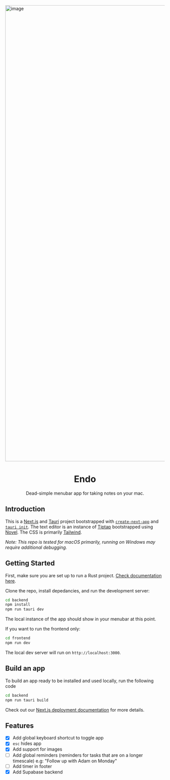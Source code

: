 <img width="1440" alt="image" src="https://github.com/sarimrmalik/endo/assets/60831757/2cf3d4d6-9266-4f38-a4b5-ea78c9bb60da">

<h1 align="center">Endo</h1>

<p align="center">
  Dead-simple menubar app for taking notes on your mac. 
</p>

## Introduction

This is a [Next.js](https://nextjs.org/) and [Tauri](https://tauri.app/) project bootstrapped with [`create-next-app`](https://github.com/vercel/next.js/tree/canary/packages/create-next-app) and [`tauri init`](https://tauri.app/v1/guides/getting-started/setup/next-js/#create-the-rust-project). The text editor is an instance of [Tiptap](https://tiptap.dev/) bootstrapped using [Novel](https://novel.sh). The CSS is primarily [Tailwind](https://tailwindcss.com/docs).

_Note: This repo is tested for macOS primarily, running on Windows may require additional debugging._

## Getting Started

First, make sure you are set up to run a Rust project. [Check documentation here](https://tauri.app/v1/guides/getting-started/prerequisites#setting-up-macos).

Clone the repo, install depedancies, and run the development server:

```bash
cd backend
npm install
npm run tauri dev
```

The local instance of the app should show in your menubar at this point.

If you want to run the frontend only:

```bash
cd frontend
npm run dev
```

The local dev server will run on `http://localhost:3000`.

## Build an app

To build an app ready to be installed and used locally, run the following code

```bash
cd backend
npm run tauri build
```

Check out our [Next.js deployment documentation](https://nextjs.org/docs/deployment) for more details.

## Features

- [x] Add global keyboard shortcut to toggle app
- [x] `esc` hides app
- [x] Add support for images
- [ ] Add global reminders (reminders for tasks that are on a longer timescale) e.g: "Follow up with Adam on Monday"
- [ ] Add timer in footer
- [x] Add Supabase backend
